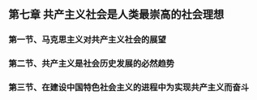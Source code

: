 ## 第七章 共产主义社会是人类最崇高的社会理想
### 第一节、马克思主义对共产主义社会的展望
### 第二节、共产主义是社会历史发展的必然趋势
### 第三节、在建设中国特色社会主义的进程中为实现共产主义而奋斗